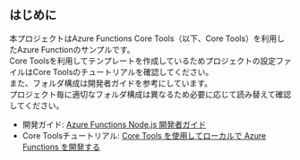 ## はじめに

本プロジェクトはAzure Functions Core Tools（以下、Core Tools）を利用したAzure Functionのサンプルです。  
Core Toolsを利用してテンプレートを作成しているためプロジェクトの設定ファイルはCore Toolsのチュートリアルを確認してください。  
また、フォルダ構成は開発者ガイドを参考にしています。  
プロジェクト毎に適切なフォルダ構成は異なるため必要に応じて読み替えて確認してください。  

- 開発ガイド: [Azure Functions Node.js 開発者ガイド](https://learn.microsoft.com/ja-jp/azure/azure-functions/functions-reference-node?tabs=typescript%2Cwindows%2Cazure-cli&pivots=nodejs-model-v4)
- Core Toolsチュートリアル: [Core Tools を使用してローカルで Azure Functions を開発する](https://learn.microsoft.com/ja-jp/azure/azure-functions/functions-run-local?tabs=windows%2Cisolated-process%2Cnode-v4%2Cpython-v2%2Chttp-trigger%2Ccontainer-apps&pivots=programming-language-typescript)
